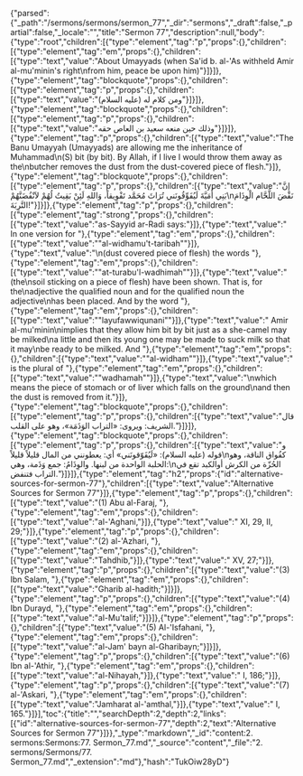 {"parsed":{"_path":"/sermons/sermons/sermon_77","_dir":"sermons","_draft":false,"_partial":false,"_locale":"","title":"Sermon 77","description":null,"body":{"type":"root","children":[{"type":"element","tag":"p","props":{},"children":[{"type":"element","tag":"em","props":{},"children":[{"type":"text","value":"About Umayyads (when Sa'id b. al-'As withheld Amir al-mu'minin's right\nfrom him, peace be upon him)"}]}]},{"type":"element","tag":"blockquote","props":{},"children":[{"type":"element","tag":"p","props":{},"children":[{"type":"text","value":"ومن كلام له (عليه السلام)"}]}]},{"type":"element","tag":"blockquote","props":{},"children":[{"type":"element","tag":"p","props":{},"children":[{"type":"text","value":"وذلك حين منعه سعيد بن العاص حقه"}]}]},{"type":"element","tag":"p","props":{},"children":[{"type":"text","value":"The Banu Umayyah (Umayyads) are allowing me the inheritance of Muhammad\n(S) bit (by bit). By Allah, if I live I would throw them away as the\nbutcher removes the dust from the dust-covered piece of flesh."}]},{"type":"element","tag":"blockquote","props":{},"children":[{"type":"element","tag":"p","props":{},"children":[{"type":"text","value":"إِنَّ بَنِي أُمَيَّةَ لَيُفَوِّقُونَني تُرَاثَ مُحَمَّد تَفْوِيقاً، وَاللهِ لَئِنْ بَقِيتُ لُهُمْ لاَنْفُضَنَّهُمْ\nنَفْضَ اللَّحَّام الْوِذَامَ التَّرِبَةَ!"}]}]},{"type":"element","tag":"p","props":{},"children":[{"type":"element","tag":"strong","props":{},"children":[{"type":"text","value":"as-Sayyid ar-Radi says:"}]},{"type":"text","value":" In one version for "},{"type":"element","tag":"em","props":{},"children":[{"type":"text","value":"\"al-widhamu't-taribah\""}]},{"type":"text","value":"\n(dust covered piece of flesh) the words "},{"type":"element","tag":"em","props":{},"children":[{"type":"text","value":"\"at-turabu'l-wadhimah\""}]},{"type":"text","value":" (the\nsoil sticking on a piece of flesh) have been shown. That is, for the\nadjective the qualified noun and for the qualified noun the adjective\nhas been placed. And by the word "},{"type":"element","tag":"em","props":{},"children":[{"type":"text","value":"\"layufawwiqunani\""}]},{"type":"text","value":" Amir al-mu'minin\nimplies that they allow him bit by bit just as a she-camel may be milked\na little and then its young one may be made to suck milk so that it may\nbe ready to be milked. And "},{"type":"element","tag":"em","props":{},"children":[{"type":"text","value":"\"al-widham\""}]},{"type":"text","value":" is the plural of "},{"type":"element","tag":"em","props":{},"children":[{"type":"text","value":"\"wadhamah\""}]},{"type":"text","value":"\nwhich means the piece of stomach or of liver which falls on the ground\nand then the dust is removed from it."}]},{"type":"element","tag":"blockquote","props":{},"children":[{"type":"element","tag":"p","props":{},"children":[{"type":"text","value":"قال الشريف: ويروى: «التراب الوَذَمَة»، وهو على القلب."}]}]},{"type":"element","tag":"blockquote","props":{},"children":[{"type":"element","tag":"p","props":{},"children":[{"type":"text","value":"و قوله (عليه السلام): «لَيُفَوّقونَني» أي: يعطونني من المال قليلاً قليلاً\nكفُواق الناقة، وهو الحلبة الواحدة من لبنها. والوِذَامُ: جمع وَذَمة، وهي:\nالحُزّة من الكرش أوالكبد تقع في التراب فتنفض."}]}]},{"type":"element","tag":"h2","props":{"id":"alternative-sources-for-sermon-77"},"children":[{"type":"text","value":"Alternative Sources for Sermon 77"}]},{"type":"element","tag":"p","props":{},"children":[{"type":"text","value":"(1) Abu al-Faraj, "},{"type":"element","tag":"em","props":{},"children":[{"type":"text","value":"al-'Aghani,"}]},{"type":"text","value":" XI, 29, II, 29;"}]},{"type":"element","tag":"p","props":{},"children":[{"type":"text","value":"(2) al-'Azhari, "},{"type":"element","tag":"em","props":{},"children":[{"type":"text","value":"Tahdhib,"}]},{"type":"text","value":" XV, 27;"}]},{"type":"element","tag":"p","props":{},"children":[{"type":"text","value":"(3) Ibn Salam, "},{"type":"element","tag":"em","props":{},"children":[{"type":"text","value":"Gharib al-hadith;"}]}]},{"type":"element","tag":"p","props":{},"children":[{"type":"text","value":"(4) Ibn Durayd, "},{"type":"element","tag":"em","props":{},"children":[{"type":"text","value":"al-Mu'talif;"}]}]},{"type":"element","tag":"p","props":{},"children":[{"type":"text","value":"(5) Al-'Isfahani, "},{"type":"element","tag":"em","props":{},"children":[{"type":"text","value":"al-Jam' bayn al-Gharibayn;"}]}]},{"type":"element","tag":"p","props":{},"children":[{"type":"text","value":"(6) Ibn al-'Athir, "},{"type":"element","tag":"em","props":{},"children":[{"type":"text","value":"al-Nihayah,"}]},{"type":"text","value":" I, 186;"}]},{"type":"element","tag":"p","props":{},"children":[{"type":"text","value":"(7) al-'Askari, "},{"type":"element","tag":"em","props":{},"children":[{"type":"text","value":"Jamharat al-'amthal,"}]},{"type":"text","value":" I, 165."}]}],"toc":{"title":"","searchDepth":2,"depth":2,"links":[{"id":"alternative-sources-for-sermon-77","depth":2,"text":"Alternative Sources for Sermon 77"}]}},"_type":"markdown","_id":"content:2. sermons:Sermons:77. Sermon_77.md","_source":"content","_file":"2. sermons/Sermons/77. Sermon_77.md","_extension":"md"},"hash":"TukOiw28yD"}
